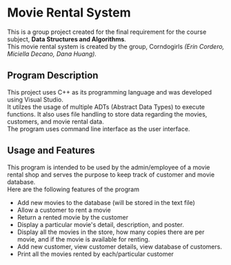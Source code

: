 # Movie Rental System
This is a group project created for the final requirement for the course subject, **Data Structures and Algorithms**.  
This movie rental system is created by the group, Corndogirls *(Erin Cordero, Miciella Decano, Dana Huang).* 

## Program Description
This project uses C++ as its programming language and was developed using Visual Studio.  
It utilzes the usage of multiple ADTs (Abstract Data Types) to execute functions. It also uses file handling to store data regarding the movies, customers, and movie rental data.  
The program uses command line interface as the user interface. 

## Usage and Features
This program is intended to be used by the admin/employee of a movie rental shop and serves the purpose to keep track of customer and movie database.  
Here are the following features of the program
- Add new movies to the database (will be stored in the text file)
- Allow a customer to rent a movie
- Return a rented movie by the customer
- Display a particular movie's detail, description, and poster.
- Display all the movies in the store, how many copies there are per movie, and if the movie is available for renting.
- Add new customer, view customer details, view database of customers.
- Print all the movies rented by each/particular customer
